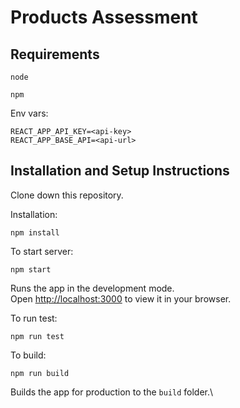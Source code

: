 # Products Assessment

## Requirements

`node`

`npm`

Env vars:

```text
REACT_APP_API_KEY=<api-key>
REACT_APP_BASE_API=<api-url>
```

## Installation and Setup Instructions

Clone down this repository.

Installation:

```text
npm install
```

To start server:

```text
npm start
```

Runs the app in the development mode.\
Open [http://localhost:3000](http://localhost:3000) to view it in your browser.

To run test:

```text
npm run test
```

To build:

```text
npm run build
```

Builds the app for production to the `build` folder.\
